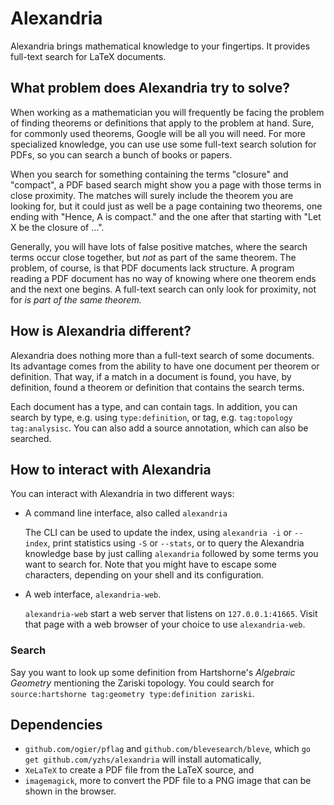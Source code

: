 # Alexandria

Alexandria brings mathematical knowledge to your fingertips.  It provides
full-text search for LaTeX documents.

## What problem does Alexandria try to solve?
When working as a mathematician you will frequently be facing the problem of
finding theorems or definitions that apply to the problem at hand.  Sure, for
commonly used theorems, Google will be all you will need.  For more specialized
knowledge, you can use use some full-text search solution for PDFs, so you can
search a bunch of books or papers.

When you search for something containing the terms "closure" and "compact", a
PDF based search might show you a page with those terms in close proximity.
The matches will surely include the theorem you are looking for, but it could
just as well be a page containing two theorems, one ending with "Hence, A is
compact." and the one after that starting with "Let X be the closure of …".

Generally, you will have lots of false positive matches, where the search terms
occur close together, but *not* as part of the same theorem.  The problem, of
course, is that PDF documents lack structure.  A program reading a PDF document
has no way of knowing where one theorem ends and the next one begins.  A
full-text search can only look for proximity, not for *is part of the same
theorem.*

## How is Alexandria different?
Alexandria does nothing more than a full-text search of some documents.  Its
advantage comes from the ability to have one document per theorem or definition.
That way, if a match in a document is found, you have, by definition, found a
theorem or definition that contains the search terms.

Each document has a type, and can contain tags.  In addition, you can search by
type, e.g. using `type:definition`, or tag, e.g. `tag:topology tag:analysisc`.
You can also add a source annotation, which can also be searched.

## How to interact with Alexandria
You can interact with Alexandria in two different ways:

* A command line interface, also called `alexandria`

  The CLI can be used to update the index, using `alexandria -i` or `--index`,
  print statistics using `-S` or `--stats`, or to query the Alexandria knowledge
  base by just calling `alexandria` followed by some terms you want to search
  for.  Note that you might have to escape some characters, depending on your
  shell and its configuration.

* A web interface, `alexandria-web`.

  `alexandria-web` start a web server that listens on `127.0.0.1:41665`.  Visit
  that page with a web browser of your choice to use `alexandria-web`.

### Search
Say you want to look up some definition from Hartshorne's *Algebraic Geometry*
mentioning the Zariski topology.  You could search for `source:hartshorne
tag:geometry type:definition zariski`.

## Dependencies
* `github.com/ogier/pflag` and `github.com/blevesearch/bleve`, which `go get
  github.com/yzhs/alexandria` will install automatically,
* `XeLaTeX` to create a PDF file from the LaTeX source, and
* `imagemagick`, more to convert the PDF file to a PNG image that can be shown
  in the browser.
